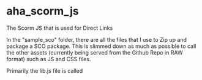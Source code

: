aha_scorm_js
============

The Scorm JS that is used for Direct Links

In the "sample_sco" folder, there are all the files that I use to Zip up
and package a SCO package. This is slimmed down as much as possible to 
call the other assets (currently being served from the Github Repo
in RAW format) such as JS and CSS files.

Primarily the lib.js file is called

